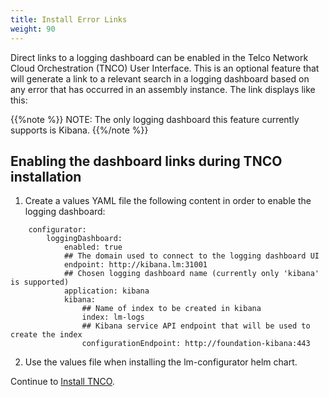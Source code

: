 ```yaml
---
title: Install Error Links
weight: 90
---
```


Direct links to a logging dashboard can be enabled in the Telco Network Cloud Orchestration (TNCO) User Interface. This is an optional feature that will generate a link to a relevant search in a logging dashboard based on any error that has occurred in an assembly instance. The link displays like this:

{{%note %}}
NOTE: The only logging dashboard this feature currently supports is Kibana.
{{%/note %}}

## Enabling the dashboard links during TNCO installation

1. Create a values YAML file the following content in order to enable the logging dashboard:  
```
    configurator:
        loggingDashboard:
            enabled: true
            ## The domain used to connect to the logging dashboard UI
            endpoint: http://kibana.lm:31001
            ## Chosen logging dashboard name (currently only 'kibana' is supported)
            application: kibana
            kibana:
                ## Name of index to be created in kibana
                index: lm-logs
                ## Kibana service API endpoint that will be used to create the index
                configurationEndpoint: http://foundation-kibana:443
```

2. Use the values file when installing the lm-configurator helm chart.

Continue to [Install TNCO](/installation/lm/production/install-lm).